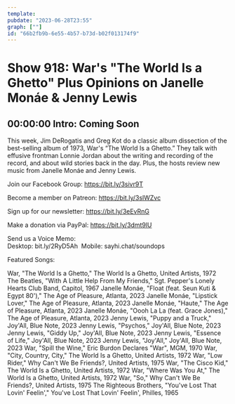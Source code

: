 ```yaml
---
template: 
pubdate: "2023-06-28T23:55"
graph: [""]
id: "66b2fb9b-6e55-4b57-b73d-b02f013174f9"
---
```






# Show 918: War's "The World Is a Ghetto" Plus Opinions on Janelle Monáe & Jenny Lewis



## 00:00:00 Intro: Coming Soon

This week, Jim DeRogatis and Greg Kot do a classic album dissection of the best-selling album of 1973, War's “The World Is a Ghetto.” They talk with effusive frontman Lonnie Jordan about the writing and recording of the record, and about wild stories back in the day. Plus, the hosts review new music from Janelle Monáe and Jenny Lewis.

Join our Facebook Group: https://bit.ly/3sivr9T

Become a member on Patreon: https://bit.ly/3slWZvc

Sign up for our newsletter: https://bit.ly/3eEvRnG

Make a donation via PayPal: https://bit.ly/3dmt9lU

Send us a Voice Memo: Desktop: bit.ly/2RyD5Ah  Mobile: sayhi.chat/soundops



Featured Songs:

War, "The World Is a Ghetto," The World Is a Ghetto, United Artists, 1972
The Beatles, "With A Little Help From My Friends," Sgt. Pepper's Lonely Hearts Club Band, Capitol, 1967
Janelle Monáe, "Float (feat. Seun Kuti & Egypt 80')," The Age of Pleasure, Atlanta, 2023
Janelle Monáe, "Lipstick Lover," The Age of Pleasure, Atlanta, 2023
Janelle Monáe, "Haute," The Age of Pleasure, Atlanta, 2023
Janelle Monáe, "Oooh La La (feat. Grace Jones)," The Age of Pleasure, Atlanta, 2023
Jenny Lewis, "Puppy and a Truck," Joy'All, Blue Note, 2023
Jenny Lewis, "Psychos," Joy'All, Blue Note, 2023
Jenny Lewis, "Giddy Up," Joy'All, Blue Note, 2023
Jenny Lewis, "Essence of Life," Joy'All, Blue Note, 2023
Jenny Lewis, "Joy'All," Joy'All, Blue Note, 2023
War, "Spill the Wine," Eric Burdon Declares "War", MGM, 1970
War, "City, Country, City," The World Is a Ghetto, United Artists, 1972
War, "Low Rider," Why Can't We Be Friends?, United Artists, 1975
War, "The Cisco Kid," The World Is a Ghetto, United Artists, 1972
War, "Where Was You At," The World Is a Ghetto, United Artists, 1972
War, "So," Why Can't We Be Friends?, United Artists, 1975
The Righteous Brothers, "You've Lost That Lovin' Feelin'," You've Lost That Lovin' Feelin', Philles, 1965